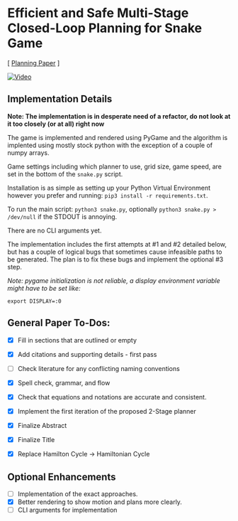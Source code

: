 # Efficient and Safe Multi-Stage Closed-Loop Planning for Snake Game

[ [Planning Paper](./manuscript.pdf) ]

[![Video](https://img.youtube.com/vi/efF7AJgWZTQ/maxresdefault.jpg)](https://youtube.com/watch?v=efF7AJgWZTQ)

## Implementation Details

**Note: The implementation is in desperate need of a refactor, do not look at it too closely (or at all) right now**

The game is implemented and rendered using PyGame and the algorithm is implented using mostly stock python with the exception of a couple of numpy arrays.

Game settings including which planner to use, grid size, game speed, are set in the bottom of the `snake.py` script.


Installation is as simple as setting up your Python Virtual Environment however you prefer and running: `pip3 install -r requirements.txt`.


To run the main script: `python3 snake.py`, optionally `python3 snake.py > /dev/null` if the STDOUT is annoying.

There are no CLI arguments yet.


The implementation includes the first attempts at #1 and #2 detailed below, but has a couple of logical bugs that sometimes cause infeasible paths to be generated. The plan is to fix these bugs and implement the optional #3 step.
  

*Note: pygame initialization is not reliable, a display environment variable might have to be set like:*

`export DISPLAY=:0`

## General Paper To-Dos:

- [X] Fill in sections that are outlined or empty
- [x] Add citations and supporting details - first pass
- [ ] Check literature for any conflicting naming conventions
- [X] Spell check, grammar, and flow
- [X] Check that equations and notations are accurate and consistent.
- [x] Implement the first iteration of the proposed 2-Stage planner
- [X] Finalize Abstract
- [X] Finalize Title
- [X] Replace Hamilton Cycle -> Hamiltonian Cycle

  
## Optional Enhancements

- [ ] Implementation of the exact approaches.
- [x] Better rendering to show motion and plans more clearly.
- [ ] CLI arguments for implementation
